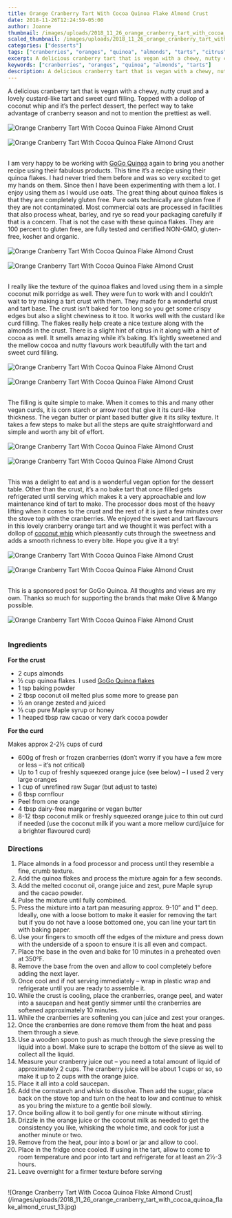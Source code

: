 ```yaml
---
title: Orange Cranberry Tart With Cocoa Quinoa Flake Almond Crust
date: 2018-11-26T12:24:59-05:00
author: Joanne
thumbnail: /images/uploads/2018_11_26_orange_cranberry_tart_with_cocoa_quinoa_flake_almond_crust_1.jpg
scaled_thumbnail: /images/uploads/2018_11_26_orange_cranberry_tart_with_cocoa_quinoa_flake_almond_crust_0.jpg
categories: ["desserts"]
tags: ["cranberries", "oranges", "quinoa", "almonds", "tarts", "citrus", "sponsored"]
excerpt: A delicious cranberry tart that is vegan with a chewy, nutty crust
keywords: ["cranberries", "oranges", "quinoa", "almonds", "tarts"]
description: A delicious cranberry tart that is vegan with a chewy, nutty crust and a lovely custard-like tart and sweet curd filling. Topped with a dollop of coconut whip and it’s the perfect dessert, the perfect way to take advantage of cranberry season and not to mention the prettiest as well.
---
```


A delicious cranberry tart that is vegan with a chewy, nutty crust and a lovely custard-like tart and sweet curd filling. Topped with a dollop of coconut whip and it’s the perfect dessert, the perfect way to take advantage of cranberry season and not to mention the prettiest as well.
</br>
</br>
![Orange Cranberry Tart With Cocoa Quinoa Flake Almond Crust](/images/uploads/2018_11_26_orange_cranberry_tart_with_cocoa_quinoa_flake_almond_crust_2.jpg)
</br>
</br>
![Orange Cranberry Tart With Cocoa Quinoa Flake Almond Crust](/images/uploads/2018_11_26_orange_cranberry_tart_with_cocoa_quinoa_flake_almond_crust_3.jpg)
</br>
</br>

I am very happy to be working with [GoGo Quinoa](https://www.gogoquinoa.com/) again to bring you another recipe using their fabulous products. This time it’s a recipe using their quinoa flakes. I had never tried them before and was so very excited to get my hands on them. Since then I have been experimenting with them a lot. I enjoy using them as I would use oats. The great thing about quinoa flakes is that they are completely gluten free. Pure oats technically are gluten free if they are not contaminated. Most commercial oats are processed in facilities that also process wheat, barley, and rye so read your packaging carefully if that is a concern. That is not the case with these quinoa flakes. They are 100 percent to gluten free, are fully tested and certified NON-GMO, gluten-free, kosher and organic.
</br>
</br>
![Orange Cranberry Tart With Cocoa Quinoa Flake Almond Crust](/images/uploads/2018_11_26_orange_cranberry_tart_with_cocoa_quinoa_flake_almond_crust_4.jpg)
</br>
</br>
![Orange Cranberry Tart With Cocoa Quinoa Flake Almond Crust](/images/uploads/2018_11_26_orange_cranberry_tart_with_cocoa_quinoa_flake_almond_crust_5.jpg)
</br>
</br>

I really like the texture of the quinoa flakes and loved using them in a simple coconut milk porridge as well. They were fun to work with and I couldn’t wait to try making a tart crust with them. They made for a wonderful crust and tart base. The crust isn’t baked for too long so you get some crispy edges but also a slight chewiness to it too. It works well with the custard like curd filling. The flakes really help create a nice texture along with the almonds in the crust. There is a slight hint of citrus in it along with a hint of cocoa as well. It smells amazing while it’s baking. It’s lightly sweetened and the mellow cocoa and nutty flavours work beautifully with the tart and sweet curd filling.
</br>
</br>
![Orange Cranberry Tart With Cocoa Quinoa Flake Almond Crust](/images/uploads/2018_11_26_orange_cranberry_tart_with_cocoa_quinoa_flake_almond_crust_6.jpg)
</br>
</br>
![Orange Cranberry Tart With Cocoa Quinoa Flake Almond Crust](/images/uploads/2018_11_26_orange_cranberry_tart_with_cocoa_quinoa_flake_almond_crust_7.jpg)
</br>
</br>

The filling is quite simple to make. When it comes to this and many other vegan curds, it is corn starch or arrow root that give it its curd-like thickness. The vegan butter or plant based butter give it its silky texture. It takes a few steps to make but all the steps are quite straightforward and simple and worth any bit of effort.
</br>
</br>
![Orange Cranberry Tart With Cocoa Quinoa Flake Almond Crust](/images/uploads/2018_11_26_orange_cranberry_tart_with_cocoa_quinoa_flake_almond_crust_8.jpg)
</br>
</br>
![Orange Cranberry Tart With Cocoa Quinoa Flake Almond Crust](/images/uploads/2018_11_26_orange_cranberry_tart_with_cocoa_quinoa_flake_almond_crust_9.jpg)
</br>
</br>

This was a delight to eat and is a wonderful vegan option for the dessert table. Other than the crust, it’s a no bake tart that once filled gets refrigerated until serving which makes it a very approachable and low maintenance kind of tart to make. The processor does most of the heavy lifting when it comes to the crust and the rest of it is just a few minutes over the stove top with the cranberries. We enjoyed the sweet and tart flavours in this lovely cranberry orange tart and we thought it was perfect with a dollop of [coconut whip](https://www.oliveandmango.com/strawberry-almond-tea-cake/) which pleasantly cuts through the sweetness and adds a smooth richness to every bite. Hope you give it a try!
</br>
</br>
![Orange Cranberry Tart With Cocoa Quinoa Flake Almond Crust](/images/uploads/2018_11_26_orange_cranberry_tart_with_cocoa_quinoa_flake_almond_crust_10.jpg)
</br>
</br>
![Orange Cranberry Tart With Cocoa Quinoa Flake Almond Crust](/images/uploads/2018_11_26_orange_cranberry_tart_with_cocoa_quinoa_flake_almond_crust_11.jpg)
</br>
</br>

This is a sponsored post for GoGo Quinoa.  All thoughts and views are my own. Thanks so much for supporting the brands that make Olive & Mango possible. 
</br>
</br>
![Orange Cranberry Tart With Cocoa Quinoa Flake Almond Crust](/images/uploads/2018_11_26_orange_cranberry_tart_with_cocoa_quinoa_flake_almond_crust_12.jpg)
</br>
</br>

### Ingredients

__For the crust__

* 2 cups almonds
* &frac12; cup quinoa flakes. I used <span class="highlight">[GoGo Quinoa flakes](https://www.gogoquinoa.com/products/quinoa-flakes-pre-cooked/)</span>
* 1 tsp baking powder
* 2 tbsp coconut oil melted plus some more to grease pan
* ½ an orange zested and juiced
* ⅓ cup pure Maple syrup or honey
* 1 heaped tbsp raw cacao or very dark cocoa powder

__For the curd__

Makes approx 2-2&frac12; cups of curd

* 600g of fresh or frozen cranberries (don’t worry if you have a few more or less – it’s not critical)
* Up to 1 cup of freshly squeezed orange juice (see below) – I used 2 very large oranges
* 1 cup of unrefined raw Sugar (but adjust to taste)
* 6 tbsp cornflour
* Peel from one orange
* 4 tbsp dairy-free margarine or vegan butter
* 8-12 tbsp coconut milk or freshly squeezed orange juice to thin out curd if needed (use the coconut milk if you want a more mellow curd/juice for a brighter flavoured curd)

### Directions

1. Place almonds in a food processor and process until they resemble a fine, crumb texture.
2. Add the quinoa flakes and process the mixture again for a few seconds.
3. Add the melted coconut oil, orange juice and zest, pure Maple syrup and the cacao powder. 
4. Pulse the mixture until fully combined.
5. Press the mixture into a tart pan measuring approx. 9-10” and 1” deep. Ideally, one with a loose bottom to make it easier for removing the tart but if you do not have a loose bottomed one, you can line your tart tin with baking paper.
6. Use your fingers to smooth off the edges of the mixture and press down with the underside of a spoon to ensure it is all even and compact.
7. Place the base in the oven and bake for 10 minutes in a preheated oven at 350°F.
8. Remove the base from the oven and allow to cool completely before adding the next layer. 
9. Once cool and if not serving immediately – wrap in plastic wrap and refrigerate until you are ready to assemble it.
10. While the crust is cooling, place the cranberries, orange peel, and water into a saucepan and heat gently simmer until the cranberries are softened approximately 10 minutes.
11. While the cranberries are softening you can juice and zest your oranges. 
12. Once the cranberries are done remove them from the heat and pass them through a sieve. 
13. Use a wooden spoon to push as much through the sieve pressing the liquid into a bowl. Make sure to scrape the bottom of the sieve as well to collect all the liquid.
14. Measure your cranberry juice out  – you need a total amount of liquid of approximately 2 cups. The cranberry juice will be about 1 cups or so,  so make it up to 2 cups with the orange juice.
15. Place it all into a cold saucepan. 
16. Add the cornstarch and whisk to dissolve. Then add the sugar, place back on the stove top and turn on the heat to low and continue to whisk as you bring the mixture to a gentle boil slowly. 
17. Once boiling allow it to boil gently for one minute without stirring. 
18. Drizzle in the orange juice or the coconut milk as needed to get the consistency you like, whisking the whole time, and cook for just a another minute or two. 
19. Remove from the heat, pour into a bowl or jar and allow to cool. 
20. Place in the fridge once cooled. If using in the tart, allow to come to room temperature and poor into tart and refrigerate for at least an 2&frac12;-3 hours. 
21. Leave overnight for a firmer texture before serving

</br>
![Orange Cranberry Tart With Cocoa Quinoa Flake Almond Crust](/images/uploads/2018_11_26_orange_cranberry_tart_with_cocoa_quinoa_flake_almond_crust_13.jpg)
